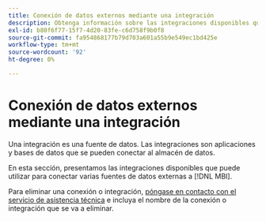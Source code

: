 ```yaml
---
title: Conexión de datos externos mediante una integración
description: Obtenga información sobre las integraciones disponibles que puede utilizar para conectar varias fuentes de datos externas a [!DNL MBI].
exl-id: b80f6f77-15f7-4d20-83fe-c6d758f9b0f8
source-git-commit: fa954868177b79d703a601a55b9e549ec1bd425e
workflow-type: tm+mt
source-wordcount: '92'
ht-degree: 0%

---
```


# Conexión de datos externos mediante una integración

Una integración es una fuente de datos. Las integraciones son aplicaciones y bases de datos que se pueden conectar al almacén de datos.

En esta sección, presentamos las integraciones disponibles que puede utilizar para conectar varias fuentes de datos externas a [!DNL MBI].

Para eliminar una conexión o integración, [póngase en contacto con el servicio de asistencia técnica](https://experienceleague.adobe.com/docs/commerce-knowledge-base/kb/troubleshooting/miscellaneous/mbi-service-policies.html?lang=en) e incluya el nombre de la conexión o integración que se va a eliminar.
